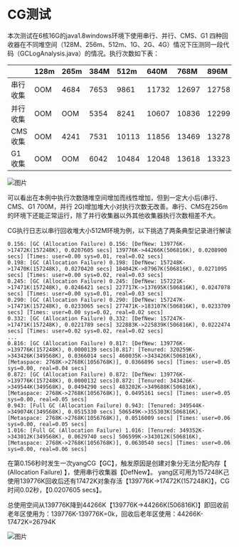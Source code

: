# CG测试

本次测试在6核16G的java1.8windows环境下使用串行、并行、CMS、G1 四种回收器在不同堆空间（128M、256m、512m、1G、2G、4G）情况下压测同一段代码（GCLogAnalysis.java）的情况。执行次数如下表：

||128m|265m|384M|512m|640M|768M|896M|1G|2G|4G|
|:----|:----|:----|:----|:----|:----|:----|:----|:----|:----|:----|
|串行收集|OOM|4684|7653|9861|11732|12697|12758|12581|12631|12007|
|并行收集|OOM|OOM|5354|8241|10607|10836|12299|13000|14351|14304|
|CMS收集|OOM|4241|7531|10113|11856|13469|13278|13969|13827|13059|
|G1收集|OOM|OOM|6042|10484|12048|13618|13323|13338|11284|12864|

![图片](https://uploader.shimo.im/f/7OGALMwqyWo3O9bn.png!thumbnail)


可以看出在本例中执行次数随堆空间增加而线性增加，但到一定大小后(串行、CMS、G1 700M，并行 2G)增加堆大小对执行次数无改善。串行、CMS在256m的环境下还能正常运行，除了并行收集器以外其他收集器执行次数相差不大。

CG执行日志以串行回收堆大小512M环境为例，以下挑选了两条典型记录进行解读

```arduino
0.156: [GC (Allocation Failure) 0.156: [DefNew: 139776K->17472K(157248K), 0.0207605 secs] 139776K->44266K(506816K), 0.0208900 secs] [Times: user=0.00 sys=0.01, real=0.02 secs] 
0.198: [GC (Allocation Failure) 0.198: [DefNew: 157248K->17470K(157248K), 0.0270420 secs] 184042K->87967K(506816K), 0.0271095 secs] [Times: user=0.00 sys=0.02, real=0.03 secs] 
0.245: [GC (Allocation Failure) 0.245: [DefNew: 157221K->17471K(157248K), 0.0246421 secs] 227717K->137695K(506816K), 0.0247078 secs] [Times: user=0.00 sys=0.01, real=0.03 secs] 
0.290: [GC (Allocation Failure) 0.290: [DefNew: 157247K->17471K(157248K), 0.0233065 secs] 277471K->183107K(506816K), 0.0233709 secs] [Times: user=0.00 sys=0.02, real=0.02 secs] 
0.332: [GC (Allocation Failure) 0.332: [DefNew: 157247K->17471K(157248K), 0.0221789 secs] 322883K->225839K(506816K), 0.0222474 secs] [Times: user=0.02 sys=0.02, real=0.02 secs] 
...
0.816: [GC (Allocation Failure) 0.817: [DefNew: 139776K->139776K(157248K), 0.0000139 secs]0.817: [Tenured: 320259K->343426K(349568K), 0.0366014 secs] 460035K->343426K(506816K), [Metaspace: 2768K->2768K(1056768K)], 0.0366896 secs] [Times: user=0.05 sys=0.00, real=0.04 secs] 
0.872: [GC (Allocation Failure) 0.872: [DefNew: 139776K->139776K(157248K), 0.0000132 secs]0.872: [Tenured: 343426K->349544K(349568K), 0.0494290 secs] 483202K->349688K(506816K), [Metaspace: 2768K->2768K(1056768K)], 0.0495161 secs] [Times: user=0.05 sys=0.00, real=0.05 secs] 
0.943: [Full GC (Allocation Failure) 0.943: [Tenured: 349544K->349074K(349568K), 0.0515330 secs] 506549K->355303K(506816K), [Metaspace: 2768K->2768K(1056768K)], 0.0516009 secs] [Times: user=0.06 sys=0.00, real=0.05 secs] 
1.016: [Full GC (Allocation Failure) 1.016: [Tenured: 349352K->343012K(349568K), 0.0629740 secs] 506599K->343012K(506816K), [Metaspace: 2768K->2768K(1056768K)], 0.0630540 secs] [Times: user=0.06 sys=0.00, real=0.06 secs] 
```
在第0.156秒时发生一次yangCG【GC】，触发原因是创建对象分无法分配内存【 (Allocation Failure) 】，使用串行收集器【DefNew】。
yang区可用为157248K己使用139776K回收后还有17472K对象存活【139776K->17472K(157248K)】，CG时间0.02秒，【0.0207605 secs】。

总使用空间从139776K降到44266K【139776K->44266K(506816K)】即回收前老年区使用为：139776K-139776K=0k，回收后老年区使用：44266K-17472K=26794K

![图片](https://uploader.shimo.im/f/i1tO1lnDlSZK37zC.png!thumbnail)






